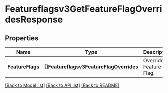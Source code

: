# Featureflagsv3GetFeatureFlagOverridesResponse

## Properties
Name | Type | Description | Notes
------------ | ------------- | ------------- | -------------
**FeatureFlags** | [**[]Featureflagsv3FeatureFlagOverrides**](featureflagsv3FeatureFlagOverrides.md) | Overrides Feature Flag. | [optional] [default to null]

[[Back to Model list]](../README.md#documentation-for-models) [[Back to API list]](../README.md#documentation-for-api-endpoints) [[Back to README]](../README.md)


